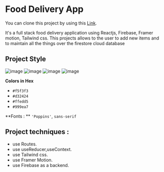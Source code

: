 # Food Delivery App 

You can clone this project by using this [Link](https://github.com/saraAAZ/food-delivery-app.git).

It's a full stack food delivery application using Reactjs, Firebase, Framer motion, Tailwind css. This projects allows to the user to add new items and to maintain all the things over the firestore cloud database

## Project Style

![image](https://user-images.githubusercontent.com/70340194/225764788-9d522764-c4d5-4860-bf8e-6ea6cb34a054.png)
![image](https://user-images.githubusercontent.com/70340194/225764863-ad147e87-e20d-46c8-b88c-ef8f82cae849.png)
![image](https://user-images.githubusercontent.com/70340194/225764698-bda5a146-bc34-4e9a-98c3-3f2564ef7629.png)
![image](https://user-images.githubusercontent.com/70340194/225766075-f94a87e8-34c5-448e-bf46-406091ddc71d.png)

**Colors in Hex**
- `#f5f3f3`
- `#d32424`
- `#ffedd5`
- `#999ea7`

**Fonts : **
`'Poppins'`, `sans-serif`
## Project techniques :
- use Routes.
- use useReducer,useContext.
- use Tailwind css.
- use Framer Motion.
- use Firebase as a backend.




